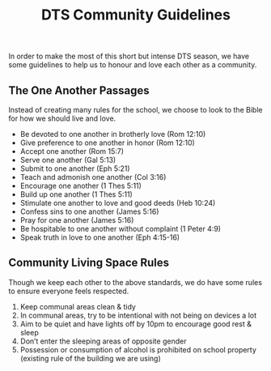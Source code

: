 ﻿---
id: guidelines
title: DTS Community Guidelines
---

In order to make the most of this short but intense DTS season, we have some guidelines to help us to honour and love each other as a community.

## The One Another Passages

Instead of creating many rules for the school, we choose to look to the Bible for how we should live and love.

- Be devoted to one another in brotherly love (Rom 12:10)
- Give preference to one another in honor (Rom 12:10)
- Accept one another (Rom 15:7)
- Serve one another (Gal 5:13)
- Submit to one another (Eph 5:21)
- Teach and admonish one another (Col 3:16)
- Encourage one another (1 Thes 5:11)
- Build up one another (1 Thes 5:11)
- Stimulate one another to love and good deeds (Heb 10:24)
- Confess sins to one another (James 5:16)
- Pray for one another (James 5:16)
- Be hospitable to one another without complaint (1 Peter 4:9)
- Speak truth in love to one another (Eph 4:15-16)

## Community Living Space Rules

Though we keep each other to the above standards, we do have some rules to ensure everyone feels respected.

1. Keep communal areas clean & tidy
2. In communal areas, try to be intentional with not being on devices a lot
3. Aim to be quiet and have lights off by 10pm to encourage good rest & sleep
4. Don’t enter the sleeping areas of opposite gender
5. Possession or consumption of alcohol is prohibited on school property (existing rule of the building we are using)